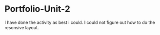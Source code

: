 # Portfolio-Unit-2
I have done the activity as best i could.
I could not figure out how to do the resonsive layout.
